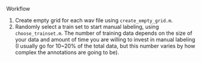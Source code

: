 Workflow

1. Create empty grid for each wav file using `create_empty_grid.m`.
2. Randomly select a train set to start manual labeling, using `choose_trainset.m`. The number of training data depends on the size of your data and amount of time you are willing to invest in manual labeling (I usually go for 10~20% of the total data, but this number varies by how complex the annotations are going to be). 
